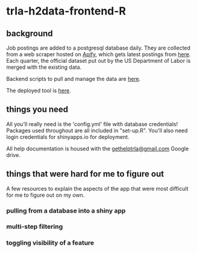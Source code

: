# trla-h2data-frontend-R

## background

Job postings are added to a postgresql database daily. They are collected from a web scraper hosted on [Apify](https://my.apify.com/account), which gets latest postings from [here](https://seasonaljobs.dol.gov/). Each quarter, the official dataset put out by the US Department of Labor is merged with the existing data. 

Backend scripts to pull and manage the data are [here](https://github.com/TRLegalAid/trla-H2Data-backend).

The deployed tool is [here](https://trla.shinyapps.io/H2Data/). 

## things you need

All you'll really need is the 'config.yml' file with database credentials! Packages used throughout are all included in "set-up.R". You'll also need login credentials for shinyapps.io for deployment.

All help documentation is housed with the gethelptrla@gmail.com Google drive.

## things that were hard for me to figure out

A few resources to explain the aspects of the app that were most difficult for me to figure out on my own.

### pulling from a database into a shiny app

### multi-step filtering

### toggling visibility of a feature



